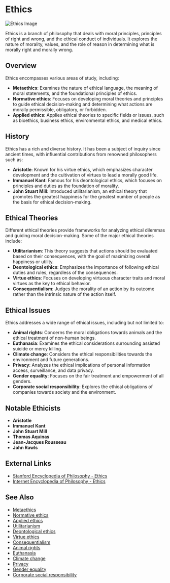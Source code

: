 # Ethics

![Ethics Image](https://example.com/ethics_image.jpg "Ethics")

Ethics is a branch of philosophy that deals with moral principles, principles of right and wrong, and the ethical conduct of individuals. It explores the nature of morality, values, and the role of reason in determining what is morally right and morally wrong.

## Overview

Ethics encompasses various areas of study, including:

- **Metaethics**: Examines the nature of ethical language, the meaning of moral statements, and the foundational principles of ethics.
- **Normative ethics**: Focuses on developing moral theories and principles to guide ethical decision-making and determining what actions are morally permissible, obligatory, or forbidden.
- **Applied ethics**: Applies ethical theories to specific fields or issues, such as bioethics, business ethics, environmental ethics, and medical ethics.

## History

Ethics has a rich and diverse history. It has been a subject of inquiry since ancient times, with influential contributions from renowned philosophers such as:

- **Aristotle**: Known for his virtue ethics, which emphasizes character development and the cultivation of virtues to lead a morally good life.
- **Immanuel Kant**: Famous for his deontological ethics, which focuses on principles and duties as the foundation of morality.
- **John Stuart Mill**: Introduced utilitarianism, an ethical theory that promotes the greatest happiness for the greatest number of people as the basis for ethical decision-making.

## Ethical Theories

Different ethical theories provide frameworks for analyzing ethical dilemmas and guiding moral decision-making. Some of the major ethical theories include:

- **Utilitarianism**: This theory suggests that actions should be evaluated based on their consequences, with the goal of maximizing overall happiness or utility.
- **Deontological ethics**: Emphasizes the importance of following ethical duties and rules, regardless of the consequences.
- **Virtue ethics**: Focuses on developing virtuous character traits and moral virtues as the key to ethical behavior.
- **Consequentialism**: Judges the morality of an action by its outcome rather than the intrinsic nature of the action itself.

## Ethical Issues

Ethics addresses a wide range of ethical issues, including but not limited to:

- **Animal rights**: Concerns the moral obligations towards animals and the ethical treatment of non-human beings.
- **Euthanasia**: Examines the ethical considerations surrounding assisted suicide or mercy killing.
- **Climate change**: Considers the ethical responsibilities towards the environment and future generations.
- **Privacy**: Analyzes the ethical implications of personal information access, surveillance, and data privacy.
- **Gender equality**: Focuses on the fair treatment and empowerment of all genders.
- **Corporate social responsibility**: Explores the ethical obligations of companies towards society and the environment.

## Notable Ethicists

- **Aristotle**
- **Immanuel Kant**
- **John Stuart Mill**
- **Thomas Aquinas**
- **Jean-Jacques Rousseau**
- **John Rawls**

## External Links

- [Stanford Encyclopedia of Philosophy - Ethics](https://plato.stanford.edu/entries/ethics/)
- [Internet Encyclopedia of Philosophy - Ethics](https://www.iep.utm.edu/ethics/)

## See Also

- [Metaethics](Metaethics.md)
- [Normative ethics](Normative_ethics.md)
- [Applied ethics](Applied_ethics.md)
- [Utilitarianism](Utilitarianism.md)
- [Deontological ethics](Deontological_ethics.md)
- [Virtue ethics](Virtue_ethics.md)
- [Consequentialism](Consequentialism.md)
- [Animal rights](Animal_rights.md)
- [Euthanasia](Euthanasia.md)
- [Climate change](Climate_change.md)
- [Privacy](Privacy.md)
- [Gender equality](Gender_equality.md)
- [Corporate social responsibility](Corporate_social_responsibility.md)